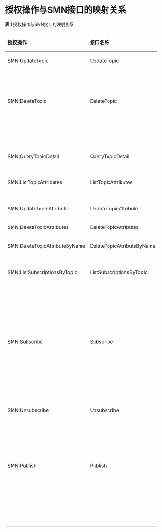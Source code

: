 # 授权操作与SMN接口的映射关系<a name="zh-cn_topic_0043394900"></a>

**表 1**  授权操作与SMN接口的映射关系

<a name="table40610457155253"></a>
<table><thead align="left"><tr id="row7466420155253"><th class="cellrowborder" valign="top" width="36.53%" id="mcps1.2.4.1.1"><p id="p7202482155253"><a name="p7202482155253"></a><a name="p7202482155253"></a><strong id="b457112616320"><a name="b457112616320"></a><a name="b457112616320"></a>授权操作</strong></p>
</th>
<th class="cellrowborder" valign="top" width="32.769999999999996%" id="mcps1.2.4.1.2"><p id="p46530145155253"><a name="p46530145155253"></a><a name="p46530145155253"></a><strong id="b3471693616320"><a name="b3471693616320"></a><a name="b3471693616320"></a>接口名称</strong></p>
</th>
<th class="cellrowborder" valign="top" width="30.7%" id="mcps1.2.4.1.3"><p id="p10845389155253"><a name="p10845389155253"></a><a name="p10845389155253"></a><strong id="b6060845516320"><a name="b6060845516320"></a><a name="b6060845516320"></a>接口功能</strong></p>
</th>
</tr>
</thead>
<tbody><tr id="row30499637155253"><td class="cellrowborder" valign="top" width="36.53%" headers="mcps1.2.4.1.1 "><p id="p4199904616713"><a name="p4199904616713"></a><a name="p4199904616713"></a>SMN:UpdateTopic</p>
</td>
<td class="cellrowborder" valign="top" width="32.769999999999996%" headers="mcps1.2.4.1.2 "><p id="p56594888155253"><a name="p56594888155253"></a><a name="p56594888155253"></a>UpdateTopic</p>
</td>
<td class="cellrowborder" valign="top" width="30.7%" headers="mcps1.2.4.1.3 "><p id="p30182576161234"><a name="p30182576161234"></a><a name="p30182576161234"></a>修改主题的属性，目前仅仅支持修改topic的display_name字段。</p>
</td>
</tr>
<tr id="row52831096155253"><td class="cellrowborder" valign="top" width="36.53%" headers="mcps1.2.4.1.1 "><p id="p253506116713"><a name="p253506116713"></a><a name="p253506116713"></a>SMN:DeleteTopic</p>
</td>
<td class="cellrowborder" valign="top" width="32.769999999999996%" headers="mcps1.2.4.1.2 "><p id="p7542409155253"><a name="p7542409155253"></a><a name="p7542409155253"></a>DeleteTopic</p>
</td>
<td class="cellrowborder" valign="top" width="30.7%" headers="mcps1.2.4.1.3 "><p id="p1549416916138"><a name="p1549416916138"></a><a name="p1549416916138"></a>删除一个主题以及它的所有订阅者。删除Topic操作可能会导致未推送的消息无法再推送给该Topic的订阅者。</p>
</td>
</tr>
<tr id="row62598497155253"><td class="cellrowborder" valign="top" width="36.53%" headers="mcps1.2.4.1.1 "><p id="p1429388816713"><a name="p1429388816713"></a><a name="p1429388816713"></a>SMN:QueryTopicDetail</p>
</td>
<td class="cellrowborder" valign="top" width="32.769999999999996%" headers="mcps1.2.4.1.2 "><p id="p2493507155253"><a name="p2493507155253"></a><a name="p2493507155253"></a>QueryTopicDetail</p>
</td>
<td class="cellrowborder" valign="top" width="30.7%" headers="mcps1.2.4.1.3 "><p id="p51055184161330"><a name="p51055184161330"></a><a name="p51055184161330"></a>查询Topic的详细信息。</p>
</td>
</tr>
<tr id="row5827766155253"><td class="cellrowborder" valign="top" width="36.53%" headers="mcps1.2.4.1.1 "><p id="p3763483316713"><a name="p3763483316713"></a><a name="p3763483316713"></a>SMN:ListTopicAttributes</p>
</td>
<td class="cellrowborder" valign="top" width="32.769999999999996%" headers="mcps1.2.4.1.2 "><p id="p51030558155253"><a name="p51030558155253"></a><a name="p51030558155253"></a>ListTopicAttributes</p>
</td>
<td class="cellrowborder" valign="top" width="30.7%" headers="mcps1.2.4.1.3 "><p id="p61745869161340"><a name="p61745869161340"></a><a name="p61745869161340"></a>查询Topic的属性信息。</p>
</td>
</tr>
<tr id="row22966150155253"><td class="cellrowborder" valign="top" width="36.53%" headers="mcps1.2.4.1.1 "><p id="p4588028416713"><a name="p4588028416713"></a><a name="p4588028416713"></a>SMN:UpdateTopicAttribute</p>
</td>
<td class="cellrowborder" valign="top" width="32.769999999999996%" headers="mcps1.2.4.1.2 "><p id="p21511815155253"><a name="p21511815155253"></a><a name="p21511815155253"></a>UpdateTopicAttribute</p>
</td>
<td class="cellrowborder" valign="top" width="30.7%" headers="mcps1.2.4.1.3 "><p id="p14685560161438"><a name="p14685560161438"></a><a name="p14685560161438"></a>更新Topic的属性。</p>
</td>
</tr>
<tr id="row45748200155253"><td class="cellrowborder" valign="top" width="36.53%" headers="mcps1.2.4.1.1 "><p id="p3861765816713"><a name="p3861765816713"></a><a name="p3861765816713"></a>SMN:DeleteTopicAttributes</p>
</td>
<td class="cellrowborder" valign="top" width="32.769999999999996%" headers="mcps1.2.4.1.2 "><p id="p43102455155253"><a name="p43102455155253"></a><a name="p43102455155253"></a>DeleteTopicAttributes</p>
</td>
<td class="cellrowborder" valign="top" width="30.7%" headers="mcps1.2.4.1.3 "><p id="p1637937155253"><a name="p1637937155253"></a><a name="p1637937155253"></a>删除所有Topic属性。</p>
</td>
</tr>
<tr id="row14741435155253"><td class="cellrowborder" valign="top" width="36.53%" headers="mcps1.2.4.1.1 "><p id="p3831067116713"><a name="p3831067116713"></a><a name="p3831067116713"></a>SMN:DeleteTopicAttributeByName</p>
</td>
<td class="cellrowborder" valign="top" width="32.769999999999996%" headers="mcps1.2.4.1.2 "><p id="p14685611155253"><a name="p14685611155253"></a><a name="p14685611155253"></a>DeleteTopicAttributeByName</p>
</td>
<td class="cellrowborder" valign="top" width="30.7%" headers="mcps1.2.4.1.3 "><p id="p20696347161512"><a name="p20696347161512"></a><a name="p20696347161512"></a>删除指定名称的Topic属性。</p>
</td>
</tr>
<tr id="row3257009916547"><td class="cellrowborder" valign="top" width="36.53%" headers="mcps1.2.4.1.1 "><p id="p6285939916713"><a name="p6285939916713"></a><a name="p6285939916713"></a>SMN:ListSubscriptionsByTopic</p>
</td>
<td class="cellrowborder" valign="top" width="32.769999999999996%" headers="mcps1.2.4.1.2 "><p id="p1779667816547"><a name="p1779667816547"></a><a name="p1779667816547"></a>ListSubscriptionsByTopic</p>
</td>
<td class="cellrowborder" valign="top" width="30.7%" headers="mcps1.2.4.1.3 "><p id="p48133186161538"><a name="p48133186161538"></a><a name="p48133186161538"></a>分页获取特定主题的订阅列表，订阅列表按照订阅创建时间进行升序排列。分页查询可以指定offset以及limit。如果指定主题不存在订阅者，返回空列表。</p>
</td>
</tr>
<tr id="row6424497716551"><td class="cellrowborder" valign="top" width="36.53%" headers="mcps1.2.4.1.1 "><p id="p6625710816713"><a name="p6625710816713"></a><a name="p6625710816713"></a>SMN:Subscribe</p>
</td>
<td class="cellrowborder" valign="top" width="32.769999999999996%" headers="mcps1.2.4.1.2 "><p id="p52424616551"><a name="p52424616551"></a><a name="p52424616551"></a>Subscribe</p>
</td>
<td class="cellrowborder" valign="top" width="30.7%" headers="mcps1.2.4.1.3 "><p id="p61570312161554"><a name="p61570312161554"></a><a name="p61570312161554"></a>为指定Topic添加一个订阅者，并向订阅者发送一个确认的消息。待订阅者进行ConfirmSubscription确认后，该订阅者才能收到Topic发布的消息。</p>
</td>
</tr>
<tr id="row1552135216559"><td class="cellrowborder" valign="top" width="36.53%" headers="mcps1.2.4.1.1 "><p id="p184048016713"><a name="p184048016713"></a><a name="p184048016713"></a>SMN:Unsubscribe</p>
</td>
<td class="cellrowborder" valign="top" width="32.769999999999996%" headers="mcps1.2.4.1.2 "><p id="p3144820416559"><a name="p3144820416559"></a><a name="p3144820416559"></a>Unsubscribe</p>
</td>
<td class="cellrowborder" valign="top" width="30.7%" headers="mcps1.2.4.1.3 "><p id="p41500538161616"><a name="p41500538161616"></a><a name="p41500538161616"></a>删除一个订阅，订阅需要鉴权才能删除，仅仅订阅者或者这个主题的拥有者可以删除，删除时会对身份进行确认。</p>
</td>
</tr>
<tr id="row501468261662"><td class="cellrowborder" valign="top" width="36.53%" headers="mcps1.2.4.1.1 "><p id="p2425111816713"><a name="p2425111816713"></a><a name="p2425111816713"></a>SMN:Publish</p>
</td>
<td class="cellrowborder" valign="top" width="32.769999999999996%" headers="mcps1.2.4.1.2 "><p id="p456766331662"><a name="p456766331662"></a><a name="p456766331662"></a>Publish</p>
</td>
<td class="cellrowborder" valign="top" width="30.7%" headers="mcps1.2.4.1.3 "><p id="p88198101662"><a name="p88198101662"></a><a name="p88198101662"></a>将消息发送给Topic的所有订阅端点。当返回消息ID时，该消息已被保存并开始尝试将其推送给主题的订阅者。消息格式，取决于该主题每一个订阅者的通知协议。</p>
</td>
</tr>
</tbody>
</table>

